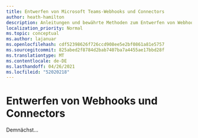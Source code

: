 ```yaml
---
title: Entwerfen von Microsoft Teams-Webhooks und Connectors
author: heath-hamilton
description: Anleitungen und bewährte Methoden zum Entwerfen von Webhooks und Connectors für Microsoft Teams.
localization_priority: Normal
ms.topic: conceptual
ms.author: lajanuar
ms.openlocfilehash: cdf52398626f726ccd908ee5e2bf0861a81e5757
ms.sourcegitcommit: 825abed2f8784d2bab7407ba7a4455ae17bbd28f
ms.translationtype: MT
ms.contentlocale: de-DE
ms.lasthandoff: 04/26/2021
ms.locfileid: "52020218"
---
```

# <a name="design-webhooks-and-connectors"></a>Entwerfen von Webhooks und Connectors

Demnächst...
